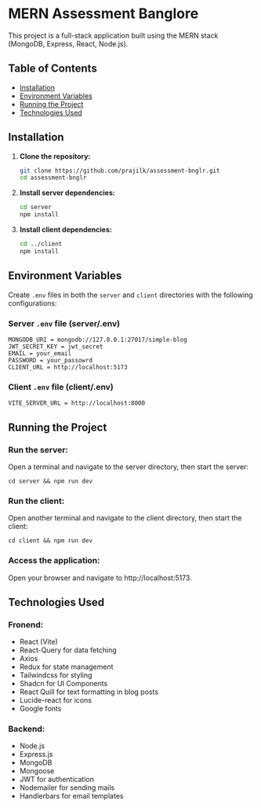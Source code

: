 # MERN Assessment Banglore

This project is a full-stack application built using the MERN stack (MongoDB, Express, React, Node.js).

## Table of Contents

-   [Installation](#installation)
-   [Environment Variables](#environment-variables)
-   [Running the Project](#running-the-project)
-   [Technologies Used](#technologies-used)

## Installation

1. **Clone the repository:**

    ```bash
    git clone https://github.com/prajilk/assessment-bnglr.git
    cd assessment-bnglr
    ```

2. **Install server dependencies:**

    ```bash
    cd server
    npm install
    ```

3. **Install client dependencies:**

    ```bash
    cd ../client
    npm install
    ```

## Environment Variables

Create `.env` files in both the `server` and `client` directories with the following configurations:

### Server `.env` file (server/.env)

```
MONGODB_URI = mongodb://127.0.0.1:27017/simple-blog
JWT_SECRET_KEY = jwt_secret
EMAIL = your_email
PASSWORD = your_passowrd
CLIENT_URL = http://localhost:5173
```

### Client `.env` file (client/.env)

```
VITE_SERVER_URL = http://localhost:8000
```

## Running the Project

### Run the server:

Open a terminal and navigate to the server directory, then start the server:

```
cd server && npm run dev
```

### Run the client:

Open another terminal and navigate to the client directory, then start the client:

```
cd client && npm run dev
```

### Access the application:

Open your browser and navigate to http://localhost:5173.

## Technologies Used

### Fronend:

-   React (Vite)
-   React-Query for data fetching
-   Axios
-   Redux for state management
-   Tailwindcss for styling
-   Shadcn for UI Components
-   React Quill for text formatting in blog posts
-   Lucide-react for icons
-   Google fonts

### Backend:

-   Node.js
-   Express.js
-   MongoDB
-   Mongoose
-   JWT for authentication
-   Nodemailer for sending mails
-   Handlerbars for email templates

